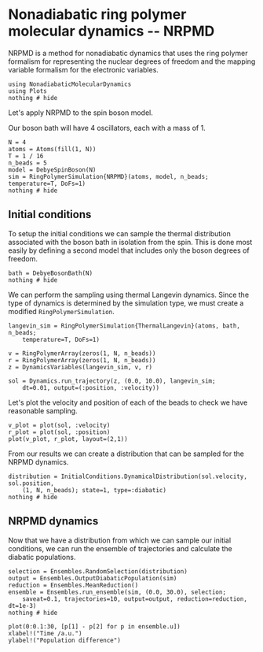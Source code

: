 # Nonadiabatic ring polymer molecular dynamics -- NRPMD

NRPMD is a method for nonadiabatic dynamics that uses the ring polymer formalism
for representing the nuclear degrees of freedom and the mapping variable formalism
for the electronic variables.

```@example nrpmd
using NonadiabaticMolecularDynamics
using Plots
nothing # hide
```

Let's apply NRPMD to the spin boson model.

Our boson bath will have 4 oscillators, each with a mass of 1.
```@example nrpmd
N = 4
atoms = Atoms(fill(1, N))
T = 1 / 16
n_beads = 5
model = DebyeSpinBoson(N)
sim = RingPolymerSimulation{NRPMD}(atoms, model, n_beads; temperature=T, DoFs=1)
nothing # hide
```

## Initial conditions

To setup the initial conditions we can sample the thermal distribution associated with the
boson bath in isolation from the spin.
This is done most easily by defining a second model that includes only the boson
degrees of freedom.
```@example nrpmd
bath = DebyeBosonBath(N)
nothing # hide
```

We can perform the sampling using thermal Langevin dynamics.
Since the type of dynamics is determined by the simulation type,
we must create a modified `RingPolymerSimulation`.
```@example nrpmd
langevin_sim = RingPolymerSimulation{ThermalLangevin}(atoms, bath, n_beads;
    temperature=T, DoFs=1)

v = RingPolymerArray(zeros(1, N, n_beads))
r = RingPolymerArray(zeros(1, N, n_beads))
z = DynamicsVariables(langevin_sim, v, r)

sol = Dynamics.run_trajectory(z, (0.0, 10.0), langevin_sim;
    dt=0.01, output=(:position, :velocity))
```

Let's plot the velocity and position of each of the beads to check we have reasonable
sampling.
```@example nrpmd
v_plot = plot(sol, :velocity)
r_plot = plot(sol, :position)
plot(v_plot, r_plot, layout=(2,1))
```

From our results we can create a distribution that can be sampled for the NRPMD dynamics.
```@example nrpmd
distribution = InitialConditions.DynamicalDistribution(sol.velocity, sol.position,
    (1, N, n_beads); state=1, type=:diabatic)
nothing # hide
```

## NRPMD dynamics

Now that we have a distribution from which we can sample our initial conditions,
we can run the ensemble of trajectories and calculate the diabatic populations.
```@example nrpmd
selection = Ensembles.RandomSelection(distribution)
output = Ensembles.OutputDiabaticPopulation(sim)
reduction = Ensembles.MeanReduction()
ensemble = Ensembles.run_ensemble(sim, (0.0, 30.0), selection;
    saveat=0.1, trajectories=10, output=output, reduction=reduction, dt=1e-3)
nothing # hide
```

```@example nrpmd
plot(0:0.1:30, [p[1] - p[2] for p in ensemble.u])
xlabel!("Time /a.u.")
ylabel!("Population difference")
```
